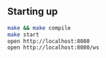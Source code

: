## Starting up ##

```sh
make && make compile
make start
open http://localhost:8080
open http://localhost:8080/ws
```
